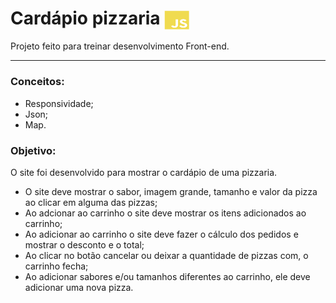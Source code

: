 # Cardápio pizzaria <img align="center" alt="Ruan-Js" height="30" width="40" src="https://raw.githubusercontent.com/devicons/devicon/master/icons/javascript/javascript-plain.svg">

 Projeto feito para treinar desenvolvimento Front-end.
<hr>

### Conceitos:
<ul>
  <li>Responsividade;</li>
  <li>Json;</li>
  <li>Map.</li>
</ul>

### Objetivo:
O site foi desenvolvido para mostrar o cardápio de uma pizzaria.
<ul>
  <li>O site deve mostrar o sabor, imagem grande, tamanho e valor da pizza ao clicar em alguma das pizzas;</li>
  <li>Ao adcionar ao  carrinho o site deve mostrar os itens adicionados ao carrinho;</li>
  <li>Ao adicionar ao carrinho o site deve fazer o cálculo dos pedidos e mostrar o desconto e o total;</li>
  <li>Ao clicar no botão cancelar ou deixar a quantidade de pizzas com, o carrinho fecha;</li>
  <li>Ao adicionar sabores e/ou tamanhos diferentes ao carrinho, ele deve adicionar uma nova pizza.</li>
</ul>



